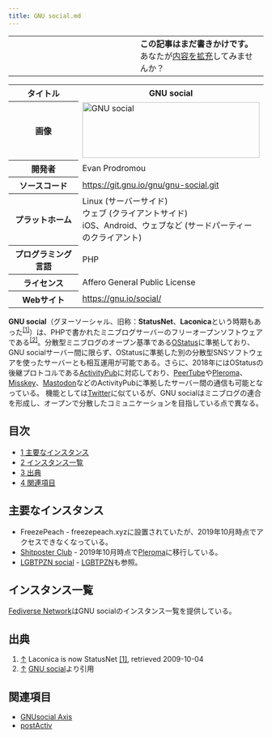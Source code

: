 ```yaml
---
title: GNU social.md
---
```

<div>

<table>
<colgroup>
<col style="width: 50%" />
<col style="width: 50%" />
</colgroup>
<tbody>
<tr class="odd">
<td></td>
<td><strong>この記事はまだ書きかけです。</strong>
<div>
あなたが<a href="https://ja.mstdn.wiki/GNU_social&amp;action=edit" rel="nofollow">内容を拡充</a>してみませんか？
</div></td>
</tr>
</tbody>
</table>

<table>
<colgroup>
<col style="width: 50%" />
<col style="width: 50%" />
</colgroup>
<tbody>
<tr class="header">
<th>タイトル</th>
<th>GNU social</th>
</tr>

<tr class="odd">
<th>画像</th>
<td><a href="/%E3%83%95%E3%82%A1%E3%82%A4%E3%83%AB:GNU-social-logo.png" title="GNU social"><img src="/images/4/4b/GNU-social-logo.png" width="350" height="110" alt="GNU social" /></a></td>
</tr>
<tr class="even">
<th scope="row">開発者</th>
<td>Evan Prodromou</td>
</tr>
<tr class="odd">
<th scope="row">ソースコード</th>
<td><a href="https://git.gnu.io/gnu/gnu-social.git" rel="nofollow">https://git.gnu.io/gnu/gnu-social.git</a></td>
</tr>
<tr class="even">
<th scope="row">プラットホーム</th>
<td>Linux (サーバーサイド)<br />
ウェブ (クライアントサイド)<br />
iOS、Android、ウェブなど (サードパーティーのクライアント)</td>
</tr>
<tr class="odd">
<th scope="row">プログラミング言語</th>
<td>PHP</td>
</tr>
<tr class="even">
<th scope="row">ライセンス</th>
<td>Affero General Public License</td>
</tr>
<tr class="odd">
<th scope="row">Webサイト</th>
<td><a href="https://gnu.io/social/" rel="nofollow">https://gnu.io/social/</a></td>
</tr>
</tbody>
</table>

  
**GNU social**（グヌーソーシャル、旧称：**StatusNet**、**Laconica**という時期もあった<sup>[\[1\]](#cite_note-laconica-is-now-statusnet-1)</sup>）は、PHPで書かれたミニブログサーバーのフリーオープンソフトウェアである<sup>[\[2\]](#cite_note-2)</sup>。分散型ミニブログのオープン基準である[OStatus](/OStatus "OStatus")に準拠しており、GNU socialサーバー間に限らず、OStatusに準拠した別の分散型SNSソフトウェアを使ったサーバーとも相互運用が可能である。さらに、2018年にはOStatusの後継プロトコルである[ActivityPub](/ActivityPub "ActivityPub")に対応しており、[PeerTube](/PeerTube "PeerTube")や[Pleroma](/Pleroma "Pleroma")、[Misskey](/Misskey "Misskey")、[Mastodon](/Mastodon "Mastodon")などのActivityPubに準拠したサーバー間の通信も可能となっている。 機能としては[Twitter](/Twitter "Twitter")に似ているが、GNU socialはミニブログの連合を形成し、オープンで分散したコミュニケーションを目指している点で異なる。

<div>

<div lang="ja" dir="ltr">

## 目次

</div>

-   [1 主要なインスタンス](#.E4.B8.BB.E8.A6.81.E3.81.AA.E3.82.A4.E3.83.B3.E3.82.B9.E3.82.BF.E3.83.B3.E3.82.B9)
-   [2 インスタンス一覧](#.E3.82.A4.E3.83.B3.E3.82.B9.E3.82.BF.E3.83.B3.E3.82.B9.E4.B8.80.E8.A6.A7)
-   [3 出典](#.E5.87.BA.E5.85.B8)
-   [4 関連項目](#.E9.96.A2.E9.80.A3.E9.A0.85.E7.9B.AE)

</div>

## 主要なインスタンス

-   FreezePeach - freezepeach.xyzに設置されていたが、2019年10月時点でアクセスできなくなっている。
-   <a href="https://shitposter.club" rel="nofollow">Shitposter Club</a> - 2019年10月時点で[Pleroma](/Pleroma "Pleroma")に移行している。
-   <a href="https://social.pzn.lgbt" rel="nofollow">LGBTPZN social</a> - [LGBTPZN](/LGBTPZN "LGBTPZN")も参照。

## インスタンス一覧

[Fediverse Network](/Fediverse_Network "Fediverse Network")はGNU socialのインスタンス一覧を提供している。

## 出典

<div>

1.  [↑](#cite_ref-laconica-is-now-statusnet_1-0) Laconica is now StatusNet <a href="http://status.net/2009/08/28/laconica-is-now-statusnet/" rel="nofollow">[1]</a>, retrieved 2009-10-04
2.  [↑](#cite_ref-2) [GNU social](https://ja.wikipedia.org/wiki/GNU_social "w:GNU social")より引用

</div>

## 関連項目

-   [GNUsocial Axis](/GNUsocial_Axis "GNUsocial Axis")
-   [postActiv](/PostActiv "PostActiv")

</div>
